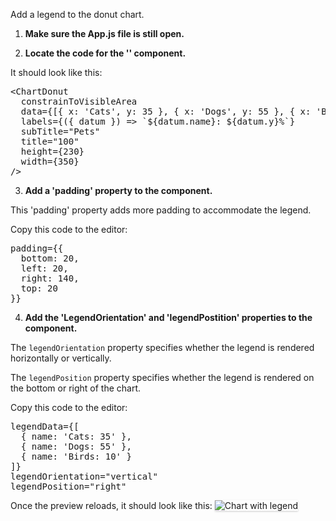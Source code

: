 Add a legend to the donut chart.

1) <strong>Make sure the App.js file is still open.</strong>

2) <strong>Locate the code for the '<Chart>' component.</strong>

It should look like this:

<pre class="file">
&lt;ChartDonut
  constrainToVisibleArea
  data={[{ x: &#39;Cats&#39;, y: 35 }, { x: &#39;Dogs&#39;, y: 55 }, { x: &#39;Birds&#39;, y: 10 }]}
  labels={({ datum }) =&gt; `${datum.name}: ${datum.y}%`}
  subTitle=&quot;Pets&quot;
  title=&quot;100&quot;
  height={230}
  width={350}
/&gt;
</pre>

3) <strong>Add a 'padding' property to the component.</strong>

This 'padding' property adds more padding to accommodate the legend.

Copy this code to the editor:

<pre class="file" data-target="clipboard">
padding={{
  bottom: 20,
  left: 20,
  right: 140,
  top: 20
}}
</pre>


4) <strong>Add the 'LegendOrientation' and 'legendPostition' properties to the component.</strong>

The `legendOrientation` property specifies whether the legend is rendered horizontally or vertically.

The `legendPosition` property specifies whether the legend is rendered on the bottom or right of the chart.

Copy this code to the editor:

<pre class="file" data-target="clipboard">
legendData={[
  { name: &#39;Cats: 35&#39; }, 
  { name: &#39;Dogs: 55&#39; }, 
  { name: &#39;Birds: 10&#39; }
]}
legendOrientation=&quot;vertical&quot;
legendPosition=&quot;right&quot;
</pre>

Once the preview reloads, it should look like this:
<img src="donut-chart/assets/legend.png" alt="Chart with legend" style="box-shadow: rgba(3, 3, 3, 0.2) 0px 1.25px 2.5px 0px;" />

